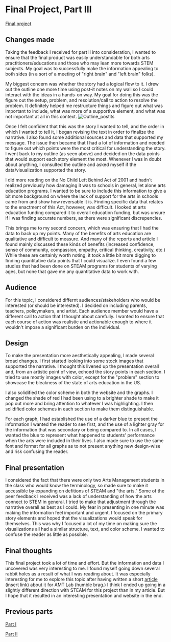 # Final Project, Part III

[Final project]([url](https://carnegiemellon.shorthandstories.com/a-case-for-steam-education/index.html))

## Changes made
Taking the feedback I received for part II into consideration, I wanted to ensure that the final product was easily understandable for both arts practitioners/educations and those who may lean more towards STEM subjects. My goal was to successfully make the information appealing to both sides (in a sort of a meeting of "right brain" and "left brain" folks).

My biggest concern was whether the story had a logical flow to it. I drew out the outline one more time using post-it notes on my wall so I could interact with the ideas in a hands-on way. My goal for doing this was the figure out the setup, problem, and resolution/call to action to resolve the problem. It definitely helped me restructure things and figure out what was important to include, what was more of a supportive element, and what was not important at all in this context.
![Outline_postits](https://user-images.githubusercontent.com/112141969/195189700-ef191ac1-d932-44a7-92db-d089cdffe0f0.jpg)


Once I felt confident that this was the story I wanted to tell, and the order in which I wanted to tell it, I began revising the text in order to finalize the narrative. I also found some additional sources and data that supported my message. The issue then became that I had a lot of information and needed to figure out which points were the most critical for understanding the story. I went back to my outline (as seen above) and decided on the data points that would support each story element the most. Whenever I was in doubt about anything, I consulted the outline and asked myself if the data/visualization supported the story. 

I did more reading on the No Child Left Behind Act of 2001 and hadn't realized previously how damaging it was to schools in general, let alone arts education programs. I wanted to be sure to include this information to give a bit more background on where the lack of support for the arts in schools came from and show how reversable it is. Finding specific data that relates to the enactment of this Act, however, was difficult. I looked at arts education funding compared it to overall education funding, but was unsure if I was finding accurate numbers, as there were significant discrepencies.

This brings me to my second concern, which was ensuring that I had the data to back up my points. Many of the benefits of arts education are qualitative and difficult to measure. And many of the reports and article I found mainly discussed these kinds of benefits (increased confidence, sense of community, compassion, empathy, critical thinking, creativity, etc.) While these are certainly worth noting, it took a little bit more digging to finding quantitative data points that I could visualize. I even found a few studies that had been done on STEAM programs for students of varying ages, but none that gave me any quantitative data to work with. 

## Audience
For this topic, I considered differnt audiences/stakeholders who would be interested (or should be interested). I decided on including parents, teachers, policymakers, and artist. Each audience member would have a different call to action that I thought about carefully. I wanted to ensure that each course of action was realistic and actionable enough to where it wouldn't impose a significant burden on the individual.

## Design
To make the presentation more aesthetically appealing, I made several broad changes. I first started looking into some stock images that supported the narrative. I thought this livened up the presentation overall and, from an artistic point of view, echoed the story points in each section. I tried to use mostly images with color, except for the "problem" section to showcase the bleakness of the state of arts education in the US. 

I also solidified the color scheme in both the website and the graphs. I changed the shade of red I had been using to a brighter shade to make it pop out more and bring attention to whatever I was highlighting. I then solidified color schemes in each section to make them distinguishable. 

For each graph, I had established the use of a darker blue to present the information I wanted the reader to see first, and the use of a lighter gray for the information that was secondary or being compared to. In all cases, I wanted the blue to represent what happened to students' performance when the arts were included in their lives. I also made sure to use the same font and format for all graphs as to not present anything new design-wise and risk confusing the reader.

## Final presentation
I considered the fact that there were only two Arts Management students in the class who would know the terminology, so made sure to make it accessible by expanding on defitions of STEAM and "the arts." Some of the peer feedback I received was a lack of understanding of how the arts connect to STEM in general. I tried to make that adjustment through the narrative overall as best as I could. My fear in presenting in one minute was making the information feel important and urgent. I focused on the primary story elements and hoped that the visualizations would speak for themselves. This was why I focused a lot of my time on making sure the visualizations all had a similar structure, text, and color scheme. I wanted to confuse the reader as little as possible. 

## Final thoughts
This final project took a lot of time and effort. But the information and data I uncovered was very interesting to me. I found myself going down several rabbit holes as a result of what I was reading about. It was especially interesting for me to explore this topic after having written a short [article]([url](https://amt-lab.org/blog/2022/9/the-arts-education-for-all-act-a-catalyst-for-steam-education)) (insert link) about it for AMT Lab (humble brag.) I think I ended up going in a slightly different direction with STEAM for this project than in my article. But I hope that it resulted in an interesting presentation and website in the end. 


## Previous parts
[Part I]([url](https://nmlarsen.github.io/dataviz-by-natalie/final_part_1_larsen.html))

[Part II]([url](https://nmlarsen.github.io/dataviz-by-natalie/final_part_2_larsen.html))
